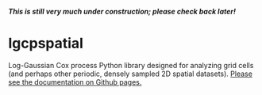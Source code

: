 ***This is still very much under construction; please check back later!***


# lgcpspatial

Log-Gaussian Cox process Python library designed for analyzing grid cells (and perhaps other periodic, densely sampled 2D spatial datasets).
[Please see the documentation on Github pages.](https://michaelerule.github.io/lgcpspatial/index.html)
